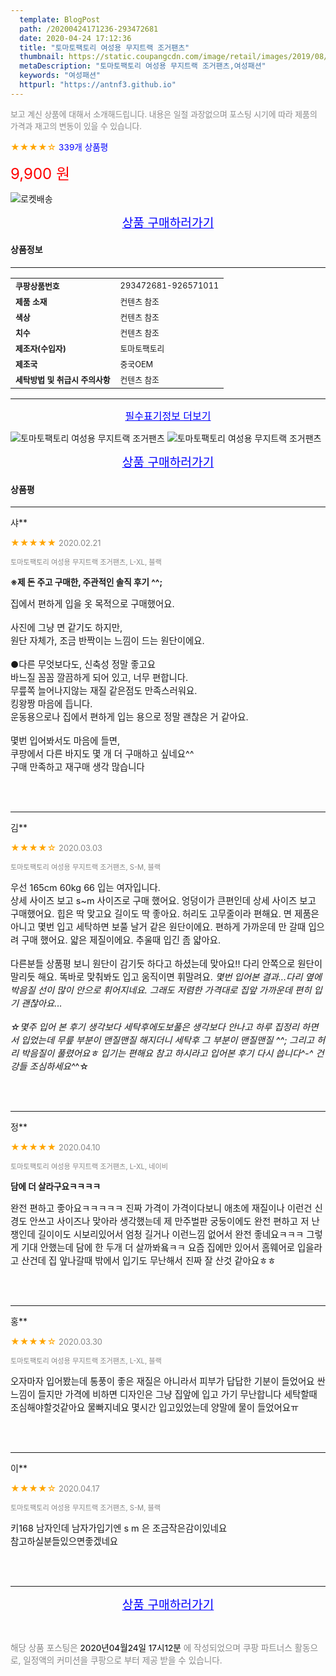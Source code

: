 ```yaml
---
  template: BlogPost
  path: /20200424171236-293472681
  date: 2020-04-24 17:12:36
  title: "토마토팩토리 여성용 무지트랙 조거팬츠"
  thumbnail: https://static.coupangcdn.com/image/retail/images/2019/08/30/17/6/d74a51e3-4e5c-4eb3-ba5d-5f9dbe83c393.jpg
  metaDescription: "토마토팩토리 여성용 무지트랙 조거팬츠,여성패션"
  keywords: "여성패션"
  httpurl: "https://antnf3.github.io"
---
```

  
<span style="color: #888;font-size:0.8rem">보고 계신 상품에 대해서 소개해드립니다.
내용은 일절 과장없으며 포스팅 시기에 따라 제품의 가격과 재고의 변동이 있을 수 있습니다.</span>
  
<span style="color: orange;">★★★★☆</span> <span style="color: blue;font-size: 0.85rem;">339개 상품평</span>

<span style="font-size: 0.9rem"></span> 

<span style="color: red;font-size: 1.5rem;">9,900 원</span>

![로켓배송](https://postfiles.pstatic.net/MjAyMDA0MTBfMjcz/MDAxNTg2NDQ1OTAwMDc5.1T-Iy6-X12_V8iyof2OtSqUCu6urPUUOnjG41kbMy_kg.c1eqxaGayJ1XX0TGV24QXbZg9dvQ9C_dYZx39G_Z7Wog.PNG.cigshop2/rocket_logo.png?type=w773)

<p align="center"><a href="http://me2.do/5WanrDFx" style="font-size: 1.2rem; color: blue;">상품 구매하러가기</a></p>

#### 상품정보

---

|                  |                       |
| ---------------- | --------------------- |
| **<span style="font-size:0.8rem;">쿠팡상품번호</span>** | <span style="font-size:0.8rem;">293472681-926571011</span> |
| **<span style="font-size:0.8rem;">제품 소재</span>**    | <span style="font-size:0.8rem;">컨텐츠 참조</span>        |
| **<span style="font-size:0.8rem;">색상</span>**    | <span style="font-size:0.8rem;">컨텐츠 참조</span>        |
| **<span style="font-size:0.8rem;">치수</span>**    | <span style="font-size:0.8rem;">컨텐츠 참조</span>        |
| **<span style="font-size:0.8rem;">제조자(수입자)</span>**    | <span style="font-size:0.8rem;">토마토팩토리</span>        |
| **<span style="font-size:0.8rem;">제조국</span>**    | <span style="font-size:0.8rem;">중국OEM</span>        |
| **<span style="font-size:0.8rem;">세탁방법 및 취급시 주의사항</span>**    | <span style="font-size:0.8rem;">컨텐츠 참조</span>        |




---

<p align="center"><a href="http://me2.do/5WanrDFx" style="font-size: 1rem; color: blue;">필수표기정보 더보기</a></p>

![토마토팩토리 여성용 무지트랙 조거팬츠](http://thumbnail10.coupangcdn.com/thumbnails/remote/q89/image/product/content/vendorItem/2019/09/24/926571011/52b5006e-b149-495a-911d-8d63c4856ad1.jpg)
![토마토팩토리 여성용 무지트랙 조거팬츠](http://thumbnail6.coupangcdn.com/thumbnails/remote/q89/image/retail/images/2019/09/02/18/0/a4cad3f0-dda4-406a-8806-1a852529b180.jpg)

<p align="center"><a href="http://me2.do/5WanrDFx" style="font-size: 1.2rem; color: blue;">상품 구매하러가기</a></p>

#### 상품평
  
---
  
샤**
    
<span style="color: orange;">★★★★★</span> <span style="font-size:0.8rem;color: #888;">2020.02.21</span>
    
<span style="color: #888;font-size:0.7rem">토마토팩토리 여성용 무지트랙 조거팬츠, L-XL, 블랙</span>
    
<span style="font-size:0.85rem">**※제 돈 주고 구매한, 주관적인 솔직 후기 ^^;**</span>
    
<span style="font-size: 0.9rem;">집에서 편하게 입을 옷 목적으로 구매했어요.<br/><br/>사진에 그냥 면 같기도 하지만,<br/>원단 자체가, 조금 반짝이는 느낌이 드는  원단이에요.<br/><br/>●다른 무엇보다도, 신축성 정말 좋고요<br/>바느질 꼼꼼 깔끔하게 되어 있고, 너무 편합니다.<br/>무릎쪽 늘어나지않는 재질 같은점도 만족스러워요.<br/>킹왕짱 마음에 듭니다.<br/>운동용으로나 집에서 편하게 입는 용으로 정말 괜찮은 거 같아요.<br/><br/>몇번 입어봐서도 마음에 들면, <br/>쿠팡에서 다른 바지도 몇 개 더 구매하고 싶네요^^<br/>구매 만족하고 재구매 생각 많습니다</span>
    
<br>
<br>

---
  
김**
    
<span style="color: orange;">★★★★☆</span> <span style="font-size:0.8rem;color: #888;">2020.03.03</span>
    
<span style="color: #888;font-size:0.7rem">토마토팩토리 여성용 무지트랙 조거팬츠, S-M, 블랙</span>
    

    
<span style="font-size: 0.9rem;">우선 165cm  60kg 66 입는 여자입니다.<br/> 상세 사이즈 보고 s~m 사이즈로 구매 했어요. 엉덩이가 큰편인데 상세 사이즈 보고 구매했어요. 힙은 딱 맞고요  길이도 딱 좋아요. 허리도 고무줄이라 편해요.  면 제품은 아니고 몇번  입고 세탁하면 보풀 날거 같은 원단이에요. 편하게 가까운데 만 갈때  입으려 구매 했어요.  얇은 제질이에요. 추울때 입긴 좀 얇아요. <br/><br/>다른분들 상품평  보니 원단이 감기듯 하다고 하셨는데 맞아요!! 다리 안쪽으로 원단이 말리듯 해요. 똑바로 맞춰봐도 입고 움직이면 휘말려요. *몇번 입어본 결과...다리 옆에 박음질  선이 많이   안으로 휘어지네요. 그래도 저렴한 가격대로  집앞 가까운데 편히 입기 괜찮아요...<br/><br/>☆몇주 입어 본 후기 생각보다 세탁후에도보풀은 생각보다 안나고 하루 집정리 하면서 입었는데 무릎 부분이 맨질맨질 해지더니  세탁후 그 부분이 맨질맨질 ^^; 그리고 허리 박음질이 풀렸어요ㅎ 입기는 편해요  참고 하시라고 입어본 후기 다시 씁니다^-^  건강들 조심하세요^*^☆</span>
    
<br>
<br>

---
  
정**
    
<span style="color: orange;">★★★★★</span> <span style="font-size:0.8rem;color: #888;">2020.04.10</span>
    
<span style="color: #888;font-size:0.7rem">토마토팩토리 여성용 무지트랙 조거팬츠, L-XL, 네이비</span>
    
<span style="font-size:0.85rem">**담에 더 살라구요ㅋㅋㅋㅋ**</span>
    
<span style="font-size: 0.9rem;">완전 편하고 좋아요ㅋㅋㅋㅋㅋ 진짜 가격이 가격이다보니 애초에 재질이나 이런건 신경도 안쓰고 사이즈나 맞아라 생각했는데 제 만주벌판 궁둥이에도 완전 편하고 저 난쟁인데 길이이도 시보리있어서 엄청 길거나 이런느낌 없어서 완전 좋네요ㅋㅋㅋ 그렇게 기대 안했는데 담에 한 두개 더 살까봐욬ㅋㅋ 요즘 집에만 있어서 홈웨어로 입을라고 산건데 집 앞나갈때 밖에서 입기도 무난해서 진짜 잘 산것 같아요ㅎㅎ</span>
    
<br>
<br>

---
  
홍**
    
<span style="color: orange;">★★★★☆</span> <span style="font-size:0.8rem;color: #888;">2020.03.30</span>
    
<span style="color: #888;font-size:0.7rem">토마토팩토리 여성용 무지트랙 조거팬츠, L-XL, 블랙</span>
    

    
<span style="font-size: 0.9rem;">오자마자 입어봤는데 통풍이 좋은 재질은 아니라서 피부가 답답한 기분이 들었어요 싼 느낌이 들지만 가격에 비하면 디자인은 그냥 집앞에 입고 가기 무난합니다 세탁할때 조심해야할것같아요 물빠지네요 몇시간 입고있었는데 양말에 물이 들었어요ㅠ</span>
    
<br>
<br>

---
  
이**
    
<span style="color: orange;">★★★★☆</span> <span style="font-size:0.8rem;color: #888;">2020.04.17</span>
    
<span style="color: #888;font-size:0.7rem">토마토팩토리 여성용 무지트랙 조거팬츠, S-M, 블랙</span>
    

    
<span style="font-size: 0.9rem;">키168 남자인데 남자가입기엔 s m 은 조금작은감이있네요<br/>참고하실분들있으면좋겠네요</span>
    
<br>
<br>


  
---
  
<p align="center"><a href="http://me2.do/5WanrDFx" style="font-size: 1.2rem; color: blue;">상품 구매하러가기</a></p>
  
<br>
  
<span style="font-size: 0.85rem; color: #888;">해당 상품 포스팅은 <span style="color: #000;"> 2020년04월24일 17시12분 </span> 에 작성되었으며 쿠팡 파트너스 활동으로, 일정액의 커미션을 쿠팡으로 부터 제공 받을 수 있습니다.</span>